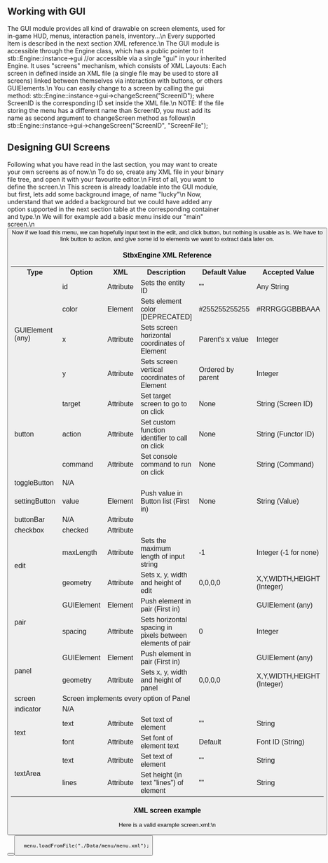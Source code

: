 ## Working with GUI ##

The GUI module provides all kind of drawable on screen elements, used for in-game HUD, menus, interaction panels, inventory...\n
Every supported Item is described in the next section XML reference.\n
The GUI module is accessible through the Engine class, which has a public pointer to it
	stb::Engine::instance->gui //or accessible via a single "gui" in your inherited Engine.
It uses "screens" mechanism, which consists of XML Layouts: Each screen in defined inside an XML file (a single file may be used to store all screens) linked between themselves via interaction with buttons, or others GUIElements.\n
You can easily change to a screen by calling the gui method:
	stb::Engine::instance->gui->changeScreen("ScreenID");
where ScreenID is the corresponding ID set inside the XML file.\n
NOTE: If the file storing the menu has a different name than ScreenID, you must add its name as second argument to changeScreen method as follows\n
	stb::Engine::instance->gui->changeScreen("ScreenID", "ScreenFile");

## Designing GUI Screens ##

Following what you have read in the last section, you may want to create your own screens as of now.\n
To do so, create any XML file in your binary file tree, and open it with your favourite editor.\n
First of all, you want to define the screen.\n
    	<screen id="main">
    	</screen>
This screen is already loadable into the GUI module, but first, lets add some background image, of name "lucky"\n
    	<screen id="main" background="lucky">
    	</screen>
Now, understand that we added a background but we could have added any option supported in the  next section table at the corresponding container and type.\n
We will for example add a basic menu inside our "main" screen.\n
    	<screen id="main" background="lucky">
    		<text text="title" font="default" />
    		<pair>
    			<text text="name:" font="default" />
    			<edit width="100px" />
    		</pair>
    		<button text="ok" font="default" />
    	</screen>
Now if we load this menu, we can hopefully input text in the edit, and click button, but nothing is usable as is. We have to link button to action, and give some id to elements we want to extract data later on.

### StbxEngine XML Reference

<table>
  <tr>
    <th colspan="2">Type</th><th>Option</th><th>XML</th><th>Description</th><th>Default Value</th><th>Accepted Value</th>
  </tr>
  <tr>
    <td colspan="2" rowspan="4">GUIElement (any)</td>
    <td>id</td><td>Attribute</td><td>Sets the entity ID</td><td>""</td><td>Any String</td>
  </tr>
  <tr><td>color</td><td>Element</td><td>Sets element color [DEPRECATED]</td><td>#255255255255</td><td>#RRRGGGBBBAAA</td></tr>
  <tr><td>x</td><td>Attribute</td><td>Sets screen horizontal coordinates of Element</td><td>Parent's x value</td><td>Integer</td></tr>
  <tr><td>y</td><td>Attribute</td><td>Sets screen vertical coordinates of Element</td><td>Ordered by parent</td><td>Integer</td></tr>
  <tr>
    <td colspan="2" rowspan="3">button</td>
    <td>target</td><td>Attribute</td><td>Set target screen to go to on click</td><td>None</td><td>String (Screen ID)</td>
  </tr>
  <tr><td>action</td><td>Attribute</td><td>Set custom function identifier to call on click</td><td>None</td><td>String (Functor ID)</td></tr>
  <tr><td>command</td><td>Attribute</td><td>Set console command to run on click</td><td>None</td><td>String (Command)</td></tr>
  <tr>
    <td colspan="2" rowspan="1">toggleButton</td>
    <td>N/A</td><td></td><td></td><td></td><td></td>
  </tr>
  <tr>
    <td colspan="2" rowspan="1">settingButton</td>
    <td>value</td><td>Element</td><td>Push value in Button list (First in)</td><td>None</td><td>String (Value)</td>
  </tr>
  <tr>
    <td colspan="2" rowspan="1">buttonBar</td>
    <td>N/A</td><td>Attribute</td><td></td><td></td><td></td>
  </tr>
  <tr>
    <td colspan="2" rowspan="1">checkbox</td>
    <td>checked</td><td>Attribute</td><td></td><td></td><td></td>
  </tr>
  <tr>
    <td colspan="2" rowspan="2">edit</td>
    <td>maxLength</td><td>Attribute</td><td>Sets the maximum length of input string</td><td>-1</td><td>Integer (-1 for none)</td>
  </tr>
  <tr><td>geometry</td><td>Attribute</td><td>Sets x, y, width and height of edit</td><td>0,0,0,0</td><td>X,Y,WIDTH,HEIGHT (Integer)</td></tr>
  <tr>
    <td colspan="2" rowspan="2">pair</td>
    <td>GUIElement</td><td>Element</td><td>Push element in pair (First in)</td><td></td><td>GUIElement (any)</td>
  </tr>
  <tr><td>spacing</td><td>Attribute</td><td>Sets horizontal spacing in pixels between elements of pair</td><td>0</td><td>Integer</td></tr>
  <tr>
    <td colspan="2" rowspan="2">panel</td>
    <td>GUIElement</td><td>Element</td><td>Push element in pair (First in)</td><td></td><td>GUIElement (any)</td>
  </tr>
  <tr><td>geometry</td><td>Attribute</td><td>Sets x, y, width and height of panel</td><td>0,0,0,0</td><td>X,Y,WIDTH,HEIGHT (Integer)</td></tr>
  <tr>
    <td colspan="2" rowspan="1">screen</td>
    <td colspan="5">Screen implements every option of Panel</td>
  </tr>
  <tr>
    <td colspan="2" rowspan="1">indicator</td>
    <td>N/A</td><td></td><td></td><td></td><td></td>
  </tr>
  <tr>
    <td colspan="2" rowspan="2">text</td>
    <td>text</td><td>Attribute</td><td>Set text of element</td><td>""</td><td>String</td>
  </tr>
  <tr><td>font</td><td>Attribute</td><td>Set font of element text</td><td>Default</td><td>Font ID (String)</td></tr>
  <tr>
    <td colspan="2" rowspan="2">textArea</td>
    <td>text</td><td>Attribute</td><td>Set text of element</td><td>""</td><td>String</td>
  </tr>
  <tr><td>lines</td><td>Attribute</td><td>Set height (in text "lines") of element</td><td>""</td><td>String</td></tr>
</table>

### XML screen example

Here is a valid example screen.xml:\n
      <screen id="main" background="background">
        <panel x="25%" spacing="5%">
          <text text="Menu" font="glitch" />
          <pair spacing="100">
            <text text="toggle" font="glitch" />
            <toggleButton text="OFF" activetext="ON" font="glitch" />
          </pair>
          <pair spacing="100px">
            <text text="slider" font="glitch" />
            <slider />
          </pair>
          <pair spacing="100">
            <text text="edit" font="glitch" />
            <edit font="glitch"/>
          </pair>
          <pair spacing="100">
            <text text="checkbox" font="glitch" />
            <checkbox />
          </pair>
          <pair spacing="100">
            <text text="setting" font="glitch" />
            <settingButton text="Set" font="glitch">
              <setting text="Set2" />
              <setting text="Set3" />
              <setting text="Set4" />
            </settingButton>
          </pair>
          <button text="Apply" font="glitch"/>
          <button text="Back" font="glitch" target="alt"/>
        </panel>
      </screen>

      menu.loadFromFile("./Data/menu/menu.xml");
